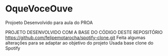# OqueVoceOuve
Projoeto Desenvolvido para aula do PROA




PROJETO DESENVOLVIDO COM A BASE DO CÓDIGO DESTE REPOSITÓRIO https://github.com/felipemotarocha/spotify-clone.git
Feita algumas alterações para se adaptar ao objetivo do projeto
Usada base clone do Spotify

